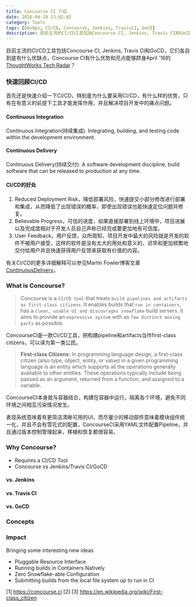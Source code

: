 ```yaml
---
title: Concourse CI 介绍
date: 2016-04-19 13:02:02
category: Tools
tags: [DevOps, CI/CD, Concourse, Jenkins, TravisCI, GoCD]
description: 目前主流的CI/CD工具包括Concourse CI, Jenkins, Travis CI和GoCD，它们各自到底有什么优缺点，Concourse CI有什么优势和亮点能够跻身Tech Radar?
---
```


目前主流的CI/CD工具包括Concourse CI, Jenkins, Travis CI和GoCD，它们各自到底有什么优缺点，Concourse CI有什么优势和亮点能够跻身April '16的[ThoughtWorks Tech Radar](https://www.thoughtworks.com/radar/tools/concourse-ci)？

### 快速回顾CI/CD
首先还是快速介绍一下CI/CD，特别是为什么要采用CI/CD，有什么样的优势，只有在有意义的前提下工具才能发挥作用，并且解决项目开发中的痛点问题。

#### Continuous Integration
Continuous Integration(持续集成). Integrating, building, and testing code within the development environment.

#### Continuous Delivery
Continuous Delivery(持续交付). A software development discipline, build software that can be released to production at any time.

#### CI/CD的好处
1. Reduced Deployment Risk，降低部署风险，快速提交小部分修改进行部署和集成，从而降低了出现错误的概率，即使出现错误也能快速定位问题并修复。
2. Believable Progress，可信的进度，如果直接部署到线上环境中，项目进展以及完成度相对于开发人员自己声称已经完成要更加地有可信度。
3. User Feedback，用户反馈，众所周知，项目开发中最大的风险就是开发的软件不被用户接受，这样的软件是没有太大的用处和意义的，迟早和更加频繁地交付给用户并且快速获得用户反馈来获取有价值的内容。

有关CI/CD的更多详细解释可以参见Martin Fowler博客文章[ContinuousDelivery](http://martinfowler.com/bliki/ContinuousDelivery.html)。

### What is Concourse?

> Concourse is a `CI/CD tool` that treats `build pipelines and artifacts as first-class citizens`.
> It enables builds that `run in containers`, has a `clean, usable UI and discourages snowflake` build servers.
> It aims to provide an `expressive system` with as `few distinct moving parts` as possible.

ConcourseCI是一款CI/CD工具，把构建pipeline和artifacts当作first-class citizens，可以译为第一类公民。

> **First-class Citizens:** In programming language design, a first-class citizen (also type, object, entity, or value) in a given programming language is an entity which supports all the operations generally available to other entities. These operations typically include being passed as an argument, returned from a function, and assigned to a variable.

ConcourseCI本身就与容器结合，构建在容器中运行，隔离各个环境，避免不同环境之间相互污染情况发生。

表现系统意味着有更简洁清晰可用的UI，而尽量少的移动部件意味着模块组件统一化，并且不会有雪花式的配置，ConcourseCI采用YAML文件配置Pipeline，并且通过版本控制管理起来，移植和恢复都很容易。


### Why Concourse?
- Requires a CI/CD Tool
- Concourse vs Jenkins/Travis CI/GoCD

#### vs. Jenkins


#### vs. Travis CI


#### vs. GoCD


### Concepts


### Impact
Bringing some interesting new ideas
- Pluggable Resource Interface
- Running builds in Containers Natively
- Zero Snowflake-able Configuration
- Submitting builds from the local file system up to run in CI

[1] https://concourse.ci
[2]
[3] https://en.wikipedia.org/wiki/First-class_citizen